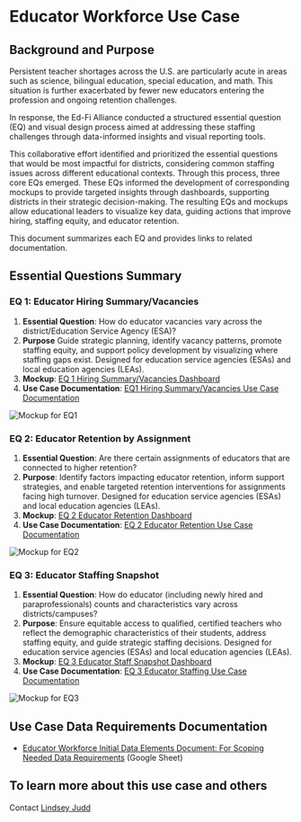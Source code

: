 # Educator Workforce Use Case

## Background and Purpose

Persistent teacher shortages across the U.S. are particularly acute in areas such as science, bilingual education, special education, and math. This situation is further exacerbated by fewer new educators entering the profession and ongoing retention challenges.

In response, the Ed-Fi Alliance conducted a structured essential question (EQ) and visual design process aimed at addressing these staffing challenges through data-informed insights and visual reporting tools.

This collaborative effort identified and prioritized the essential questions that would be most impactful for districts, considering common staffing issues across different educational contexts. Through this process, three core EQs emerged. These EQs informed the development of corresponding mockups to provide targeted insights through dashboards, supporting districts in their strategic decision-making. The resulting EQs and mockups allow educational leaders to visualize key data, guiding actions that improve hiring, staffing equity, and educator retention.

This document summarizes each EQ and provides links to related documentation.

## Essential Questions Summary

### EQ 1: Educator Hiring Summary/Vacancies

1. **Essential Question**: How do educator vacancies vary across the district/Education Service Agency (ESA)?
2. **Purpose** Guide strategic planning, identify vacancy patterns, promote staffing equity, and support policy development by visualizing where staffing gaps exist. Designed for education service agencies (ESAs) and local education agencies (LEAs).
3. **Mockup**: [EQ 1 Hiring Summary/Vacancies Dashboard](https://wireframepro.mockflow.com/view/ca_eq1_vacancies)
4. **Use Case Documentation**: [EQ1 Hiring Summary/Vacancies Use Case Documentation](https://docs.google.com/document/d/e/2PACX-1vQQflJvqhgml8DBOGnF3LNRUlnFStyQ48j3DqzjEG2wQdcCumM_ZIXqehGKoYivcg/pub)

![Mockup for EQ1](https://edfidocs.blob.core.windows.net/$web/img/getting-started/use-cases/epp/educator-workforce-eq1.webp)

### EQ 2: Educator Retention by Assignment

1. **Essential Question**: Are there certain assignments of educators that are connected to higher retention?
2. **Purpose**: Identify factors impacting educator retention, inform support strategies, and enable targeted retention interventions for assignments facing high turnover. Designed for education service agencies (ESAs) and local education agencies (LEAs).
3. **Mockup**: [EQ 2 Educator Retention Dashboard](https://wireframepro.mockflow.com/view/ca_eq2_retention)
4. **Use Case Documentation**: [EQ 2 Educator Retention Use Case Documentation](https://docs.google.com/document/d/e/2PACX-1vTfABwuiIBoc5lvwaJDwQ_9TYzTSapRXp_mjJxYaPvUyYK6vJHKVJTX6_VXO_vo8g/pub)

![Mockup for EQ2](https://edfidocs.blob.core.windows.net/$web/img/getting-started/use-cases/epp/educator-workforce-eq2.webp)

### EQ 3: Educator Staffing Snapshot

1. **Essential Question**: How do educator (including newly hired and paraprofessionals) counts and characteristics vary across districts/campuses?
2. **Purpose**: Ensure equitable access to qualified, certified teachers who reflect the demographic characteristics of their students, address staffing equity, and guide strategic staffing decisions. Designed for education service agencies (ESAs) and local education agencies (LEAs).
3. **Mockup**: [EQ 3 Educator Staff Snapshot Dashboard](https://wireframepro.mockflow.com/view/ca_eq3_snapshot)
4. **Use Case Documentation**: [EQ 3 Educator Staffing Use Case Documentation](https://docs.google.com/document/d/e/2PACX-1vTRqFLgy7V11BQMdmsk4sp4k9sw-WkHnDfL-ZiJsx3DJmEtqyAjmXqr1CE4wgVK1Q/pub)

![Mockup for EQ3](https://edfidocs.blob.core.windows.net/$web/img/getting-started/use-cases/epp/educator-workforce-eq3.webp)

## Use Case Data Requirements Documentation

* [Educator Workforce Initial Data Elements Document: For Scoping Needed Data Requirements](https://docs.google.com/spreadsheets/d/e/2PACX-1vQqIVlsA4eTZ_G-P18oEJkxkYDe5_jIFvIoA9KiIZUjlz3K-baldB97ts-5833v0ixJNkoB2XfBxMbC/pubhtml) (Google Sheet)

## To learn more about this use case and others

Contact [Lindsey Judd](https://go.oncehub.com/EdFiLindseyJudd)
